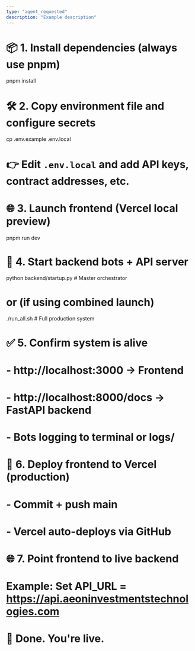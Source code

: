 ```yaml
---
type: "agent_requested"
description: "Example description"
---
```

# 📦 1. Install dependencies (always use pnpm)
pnpm install

# 🛠 2. Copy environment file and configure secrets
cp .env.example .env.local
# 👉 Edit `.env.local` and add API keys, contract addresses, etc.

# 🌐 3. Launch frontend (Vercel local preview)
pnpm run dev

# 🔁 4. Start backend bots + API server
python backend/startup.py     # Master orchestrator
# or (if using combined launch)
./run_all.sh                  # Full production system

# ✅ 5. Confirm system is alive
# - http://localhost:3000       → Frontend
# - http://localhost:8000/docs  → FastAPI backend
# - Bots logging to terminal or logs/

# 🧠 6. Deploy frontend to Vercel (production)
# - Commit + push main
# - Vercel auto-deploys via GitHub

# 🌐 7. Point frontend to live backend
# Example: Set API_URL = https://api.aeoninvestmentstechnologies.com

# 🎯 Done. You're live.
